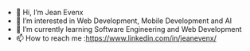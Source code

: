 - 👋 Hi, I’m Jean Evenx
- 👀 I’m interested in Web Development, Mobile Development and AI 
- 🌱 I’m currently learning Software Engineering and Web Development
- 📫 How to reach me :https://www.linkedin.com/in/jeanevenx/

<!---
jeanevenx/jeanevenx is a ✨ special ✨ repository because its `README.md` (this file) appears on your GitHub profile.
You can click the Preview link to take a look at your changes.
--->
